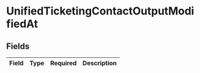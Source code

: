 # UnifiedTicketingContactOutputModifiedAt


## Fields

| Field       | Type        | Required    | Description |
| ----------- | ----------- | ----------- | ----------- |